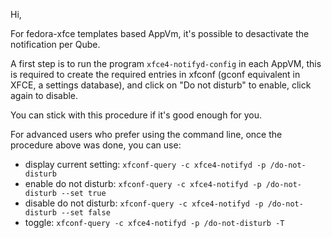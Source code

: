 Hi,

For fedora-xfce templates based AppVm, it's possible to desactivate the notification per Qube.

A first step is to run the program `xfce4-notifyd-config` in each AppVM, this is required to create the required entries in xfconf (gconf equivalent in XFCE, a settings database), and click on "Do not disturb" to enable, click again to disable.

You can stick with this procedure if it's good enough for you.

For advanced users who prefer using the command line, once the procedure above was done, you can use:

* display current setting: `xfconf-query -c xfce4-notifyd -p /do-not-disturb`
* enable do not disturb: `xfconf-query -c xfce4-notifyd -p /do-not-disturb --set true`
* disable do not disturb: `xfconf-query -c xfce4-notifyd -p /do-not-disturb --set false`
* toggle: `xfconf-query -c xfce4-notifyd -p /do-not-disturb -T`